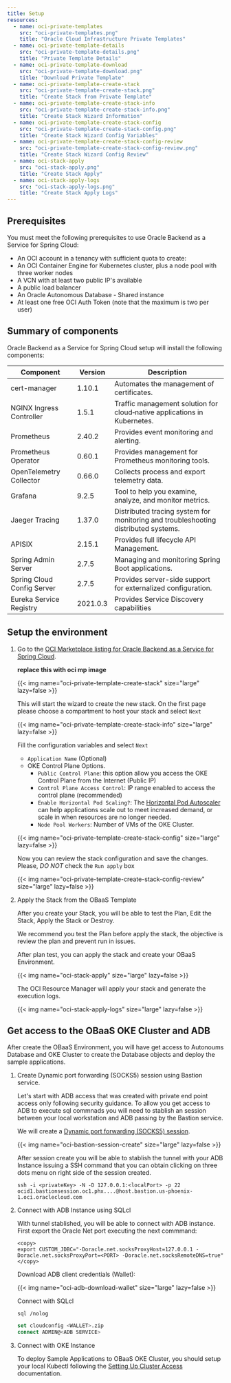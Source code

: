 ```yaml
---
title: Setup
resources:
  - name: oci-private-templates
    src: "oci-private-templates.png"
    title: "Oracle Cloud Infrastructure Private Templates"
  - name: oci-private-template-details
    src: "oci-private-template-details.png"
    title: "Private Template Details"
  - name: oci-private-template-download
    src: "oci-private-template-download.png"
    title: "Download Private Template"
  - name: oci-private-template-create-stack
    src: "oci-private-template-create-stack.png"
    title: "Create Stack from Private Template"
  - name: oci-private-template-create-stack-info
    src: "oci-private-template-create-stack-info.png"
    title: "Create Stack Wizard Information"
  - name: oci-private-template-create-stack-config
    src: "oci-private-template-create-stack-config.png"
    title: "Create Stack Wizard Config Variables"
  - name: oci-private-template-create-stack-config-review
    src: "oci-private-template-create-stack-config-review.png"
    title: "Create Stack Wizard Config Review"
  - name: oci-stack-apply
    src: "oci-stack-apply.png"
    title: "Create Stack Apply"
  - name: oci-stack-apply-logs
    src: "oci-stack-apply-logs.png"
    title: "Create Stack Apply Logs"
---
```


## Prerequisites

You must meet the following prerequisites to use Oracle Backend as a Service for Spring Cloud:

- An OCI account in a tenancy with sufficient quota to create:
- An OCI Container Engine for Kubernetes cluster, plus a node pool with three worker nodes
- A VCN with at least two public IP's available
- A public load balancer
- An Oracle Autonomous Database - Shared instance
- At least one free OCI Auth Token (note that the maximum is two per user)


## Summary of components

Oracle Backend as a Service for Spring Cloud setup will install the following components:

| Component                    | Version      | Description                                                                              |
|------------------------------|--------------|------------------------------------------------------------------------------------------|
| cert-manager                 | 1.10.1       | Automates the management of certificates.                                                |
| NGINX Ingress Controller     | 1.5.1        | Traffic management solution for cloud‑native applications in Kubernetes.                 |
| Prometheus                   | 2.40.2       | Provides event monitoring and alerting.                                                  |
| Prometheus Operator          | 0.60.1       | Provides management for Prometheus monitoring tools.                                     |
| OpenTelemetry Collector      | 0.66.0       | Collects process and export telemetry data.                                              |
| Grafana                      | 9.2.5        | Tool to help you examine, analyze, and monitor metrics.                                  |
| Jaeger Tracing               | 1.37.0       | Distributed tracing system for monitoring and troubleshooting distributed systems.       |
| APISIX                       | 2.15.1       | Provides full lifecycle API Management.                                                  |
| Spring Admin Server          | 2.7.5        | Managing and monitoring Spring Boot applications.                                        |
| Spring Cloud Config Server   | 2.7.5        | Provides server-side support for externalized configuration.                             |
| Eureka Service Registry      | 2021.0.3     | Provides Service Discovery capabilities                                                  |


## Setup the environment

1. Go to the [OCI Marketplace listing for Oracle Backend as a Service for Spring Cloud]().

    **replace this with oci mp image**
    <!-- spellchecker-disable -->
    {{< img name="oci-private-template-create-stack" size="large" lazy=false >}}
    <!-- spellchecker-enable -->

    This will start the wizard to create the new stack. On the first page please choose a compartment to host your stack and select `Next`

    <!-- spellchecker-disable -->
    {{< img name="oci-private-template-create-stack-info" size="large" lazy=false >}}
    <!-- spellchecker-enable -->

    Fill the configuration variables and select `Next`

    * `Application Name` (Optional)
    * OKE Control Plane Options.
        * `Public Control Plane`: this option allow you access the OKE Control Plane from the Internet (Public IP)
        * `Control Plane Access Control`: IP range enabled to access the control plane (recommended)
        * `Enable Horizontal Pod Scaling?`: The [Horizontal Pod Autoscaler](https://docs.oracle.com/en-us/iaas/Content/ContEng/Tasks/contengusinghorizontalpodautoscaler.htm#Using_Kubernetes_Horizontal_Pod_Autoscaler) can help applications scale out to meet increased demand, or scale in when resources are no longer needed.
        * `Node Pool Workers`: Number of VMs of the OKE Cluster.

    <!-- spellchecker-disable -->
    {{< img name="oci-private-template-create-stack-config" size="large" lazy=false >}}
    <!-- spellchecker-enable -->

    Now you can review the stack configuration and save the changes. Please, *DO NOT* check the `Run apply` box

    <!-- spellchecker-disable -->
    {{< img name="oci-private-template-create-stack-config-review" size="large" lazy=false >}}
    <!-- spellchecker-enable -->

3. Apply the Stack from the OBaaS Template

    After you create your Stack, you will be able to test the Plan, Edit the Stack, Apply the Stack or Destroy.

    We recommend you test the Plan before apply the stack, the objective is review the plan and prevent run in issues.

    After plan test, you can apply the stack and create your OBaaS Environment.

    <!-- spellchecker-disable -->
    {{< img name="oci-stack-apply" size="large" lazy=false >}}
    <!-- spellchecker-enable -->

    The OCI Resource Manager will apply your stack and generate the execution logs.

    <!-- spellchecker-disable -->
    {{< img name="oci-stack-apply-logs" size="large" lazy=false >}}
    <!-- spellchecker-enable -->

## Get access to the OBaaS OKE Cluster and ADB

After create the OBaaS Environment, you will have get access to Autonoums Database and OKE Cluster to create the Database objects and deploy the sample applications.

1. Create Dynamic port forwarding (SOCKS5) session using Bastion service.

    Let's start with ADB access that was created with private end point access only following security guidance. To allow you get access to ADB to execute sql commnads you will need to stablish an session between your local workstation and ADB passing by the Bastion service.

    We will create a [Dynamic port forwarding (SOCKS5) session](https://docs.oracle.com/en-us/iaas/Content/Bastion/Tasks/managingsessions.htm#).

    <!-- spellchecker-disable -->
    {{< img name="oci-bastion-session-create" size="large" lazy=false >}}
    <!-- spellchecker-enable -->

    After session create you will be able to stablish the tunnel with your ADB Instance issuing a SSH command that you can obtain clicking on three dots menu on right side of the session created.

    ```shell
    ssh -i <privateKey> -N -D 127.0.0.1:<localPort> -p 22 ocid1.bastionsession.oc1.phx....@host.bastion.us-phoenix-1.oci.oraclecloud.com
    ```

2. Connect with ADB Instance using SQLcl

    With tunnel stablished, you will be able to connect with ADB instance. First export the Oracle Net port executing the next commmand:

    ```shell
    <copy>
    export CUSTOM_JDBC="-Doracle.net.socksProxyHost=127.0.0.1 -Doracle.net.socksProxyPort=<PORT> -Doracle.net.socksRemoteDNS=true"
    </copy>
    ```

    Download ADB client credentials (Wallet):

    <!-- spellchecker-disable -->
    {{< img name="oci-adb-download-wallet" size="large" lazy=false >}}
    <!-- spellchecker-enable -->

    Connect with SQLcl

    ```shell
    sql /nolog
    ```

    ```sql
    set cloudconfig <WALLET>.zip
    connect ADMIN@<ADB SERVICE>
    ```

3. Connect with OKE Instance

    To deploy Sample Applications to OBaaS OKE Cluster, you should setup your local Kubectl following the [Setting Up Cluster Access](https://docs.oracle.com/en-us/iaas/Content/ContEng/Tasks/contengdownloadkubeconfigfile.htm#localdownload) documentation.
